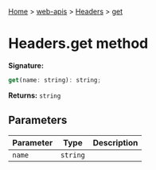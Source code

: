[Home](./index) &gt; [web-apis](./web-apis.md) &gt; [Headers](./web-apis.headers.md) &gt; [get](./web-apis.headers.get.md)

# Headers.get method


**Signature:**
```javascript
get(name: string): string;
```
**Returns:** `string`

## Parameters

|  Parameter | Type | Description |
|  --- | --- | --- |
|  `name` | `string` |  |

